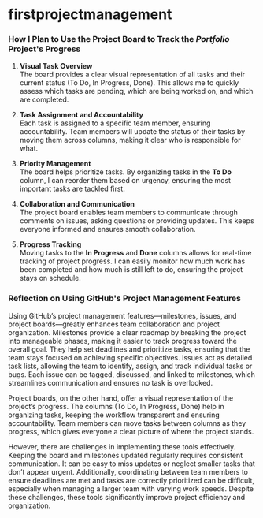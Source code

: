 # firstprojectmanagement
### How I Plan to Use the Project Board to Track the *Portfolio* Project's Progress

1. **Visual Task Overview**  
   The board provides a clear visual representation of all tasks and their current status (To Do, In Progress, Done). This allows me to quickly assess which tasks are pending, which are being worked on, and which are completed.

2. **Task Assignment and Accountability**  
   Each task is assigned to a specific team member, ensuring accountability. Team members will update the status of their tasks by moving them across columns, making it clear who is responsible for what.

3. **Priority Management**  
   The board helps prioritize tasks. By organizing tasks in the **To Do** column, I can reorder them based on urgency, ensuring the most important tasks are tackled first.

4. **Collaboration and Communication**  
   The project board enables team members to communicate through comments on issues, asking questions or providing updates. This keeps everyone informed and ensures smooth collaboration.

5. **Progress Tracking**  
   Moving tasks to the **In Progress** and **Done** columns allows for real-time tracking of project progress. I can easily monitor how much work has been completed and how much is still left to do, ensuring the project stays on schedule.


### Reflection on Using GitHub's Project Management Features

Using GitHub’s project management features—milestones, issues, and project boards—greatly enhances team collaboration and project organization. Milestones provide a clear roadmap by breaking the project into manageable phases, making it easier to track progress toward the overall goal. They help set deadlines and prioritize tasks, ensuring that the team stays focused on achieving specific objectives. Issues act as detailed task lists, allowing the team to identify, assign, and track individual tasks or bugs. Each issue can be tagged, discussed, and linked to milestones, which streamlines communication and ensures no task is overlooked.

Project boards, on the other hand, offer a visual representation of the project’s progress. The columns (To Do, In Progress, Done) help in organizing tasks, keeping the workflow transparent and ensuring accountability. Team members can move tasks between columns as they progress, which gives everyone a clear picture of where the project stands.

However, there are challenges in implementing these tools effectively. Keeping the board and milestones updated regularly requires consistent communication. It can be easy to miss updates or neglect smaller tasks that don’t appear urgent. Additionally, coordinating between team members to ensure deadlines are met and tasks are correctly prioritized can be difficult, especially when managing a larger team with varying work speeds. Despite these challenges, these tools significantly improve project efficiency and organization.
